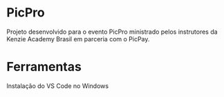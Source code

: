 # PicPro
Projeto desenvolvido para o evento PicPro ministrado pelos instrutores da Kenzie Academy Brasil em parceria com o PicPay.

# Ferramentas
Instalação do VS Code no Windows

